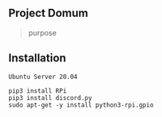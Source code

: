## Project Domum
> purpose

## Installation
```
Ubuntu Server 20.04

pip3 install RPi
pip3 install discord.py
sudo apt-get -y install python3-rpi.gpio
```

